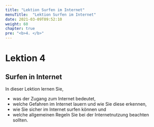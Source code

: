 ```yaml
---
title: "Lektion Surfen im Internet"
menuTitle:  "Lektion Surfen im Internet"
date: 2021-03-09T09:52:10
weight: 60 
chapter: true
pre: "<b>4. </b>"
---
```


# Lektion 4
## Surfen in Internet

In dieser Lektion lernen Sie,

- was der Zugang zum Internet bedeutet,
- welche Gefahren im Internet lauern und wie Sie diese erkennen,
- wie Sie sicher im Internet surfen können und
- welche allgemeinen Regeln Sie bei der Internetnutzung beachten sollten.

